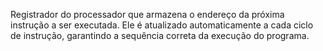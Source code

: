 Registrador do processador que armazena o endereço da próxima instrução a ser executada. Ele é atualizado automaticamente a cada ciclo de instrução, garantindo a sequência correta da execução do programa.